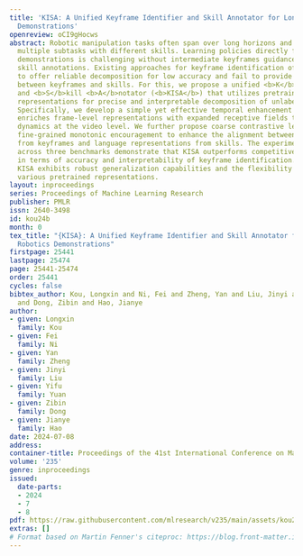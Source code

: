 ```yaml
---
title: 'KISA: A Unified Keyframe Identifier and Skill Annotator for Long-Horizon Robotics
  Demonstrations'
openreview: oCI9gHocws
abstract: Robotic manipulation tasks often span over long horizons and encapsulate
  multiple subtasks with different skills. Learning policies directly from long-horizon
  demonstrations is challenging without intermediate keyframes guidance and corresponding
  skill annotations. Existing approaches for keyframe identification often struggle
  to offer reliable decomposition for low accuracy and fail to provide semantic relevance
  between keyframes and skills. For this, we propose a unified <b>K</b>eyframe <b>I</b>dentifier
  and <b>S</b>kill <b>A</b>notator (<b>KISA</b>) that utilizes pretrained visual-language
  representations for precise and interpretable decomposition of unlabeled demonstrations.
  Specifically, we develop a simple yet effective temporal enhancement module that
  enriches frame-level representations with expanded receptive fields to capture semantic
  dynamics at the video level. We further propose coarse contrastive learning and
  fine-grained monotonic encouragement to enhance the alignment between visual representations
  from keyframes and language representations from skills. The experimental results
  across three benchmarks demonstrate that KISA outperforms competitive baselines
  in terms of accuracy and interpretability of keyframe identification. Moreover,
  KISA exhibits robust generalization capabilities and the flexibility to incorporate
  various pretrained representations.
layout: inproceedings
series: Proceedings of Machine Learning Research
publisher: PMLR
issn: 2640-3498
id: kou24b
month: 0
tex_title: "{KISA}: A Unified Keyframe Identifier and Skill Annotator for Long-Horizon
  Robotics Demonstrations"
firstpage: 25441
lastpage: 25474
page: 25441-25474
order: 25441
cycles: false
bibtex_author: Kou, Longxin and Ni, Fei and Zheng, Yan and Liu, Jinyi and Yuan, Yifu
  and Dong, Zibin and Hao, Jianye
author:
- given: Longxin
  family: Kou
- given: Fei
  family: Ni
- given: Yan
  family: Zheng
- given: Jinyi
  family: Liu
- given: Yifu
  family: Yuan
- given: Zibin
  family: Dong
- given: Jianye
  family: Hao
date: 2024-07-08
address:
container-title: Proceedings of the 41st International Conference on Machine Learning
volume: '235'
genre: inproceedings
issued:
  date-parts:
  - 2024
  - 7
  - 8
pdf: https://raw.githubusercontent.com/mlresearch/v235/main/assets/kou24b/kou24b.pdf
extras: []
# Format based on Martin Fenner's citeproc: https://blog.front-matter.io/posts/citeproc-yaml-for-bibliographies/
---
```

